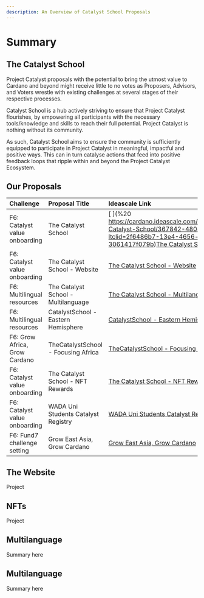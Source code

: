 ```yaml
---
description: An Overview of Catalyst School Proposals
---
```


# Summary

## The Catalyst School

Project Catalyst proposals with the potential to bring the utmost value to Cardano and beyond might receive little to no votes as Proposers, Advisors, and Voters wrestle with existing challenges at several stages of their respective processes. 

Catalyst School is a hub actively striving to ensure that Project Catalyst flourishes, by empowering all participants with the necessary tools/knowledge and skills to reach their full potential. Project Catalyst is nothing without its community. 

As such, Catalyst School aims to ensure the community is sufficiently equipped to participate in Project Catalyst in meaningful, impactful and positive ways. This can in turn catalyse actions that feed into positive feedback loops that ripple within and beyond the Project Catalyst Ecosystem.

## Our Proposals 

| Challenge | Proposal Title | Ideascale Link |
| :--- | :--- | :--- |
| F6: Catalyst value onboarding | The Catalyst School | [ ](%20	https://cardano.ideascale.com/a/dtd/The-Catalyst-School/367842-48088/?ltclid=2f6486b7-13e4-4656-b119-3061417f079b)[The Catalyst School](https://cardano.ideascale.com/a/dtd/The-Catalyst-School/367842-48088/?ltclid=2f6486b7-13e4-4656-b119-3061417f079b) |
| F6: Catalyst value onboarding  | The Catalyst School - Website | [The Catalyst School - Website](https://cardano.ideascale.com/a/dtd/The-Catalyst-School-Website/368885-48088) |
| F6: Multilingual resources | The Catalyst School - Multilanguage | [The Catalyst School - Multilanguage](https://cardano.ideascale.com/a/dtd/The-Catalyst-School-Multilanguage/368887-48088) |
| F6: Multilingual resources | CatalystSchool - Eastern Hemisphere | [CatalystSchool - Eastern Hemisphere](https://cardano.ideascale.com/a/dtd/CatalystSchool-Eastern-Hemisphere/369845-48088) |
| F6: Grow Africa, Grow Cardano | TheCatalystSchool - Focusing Africa | [TheCatalystSchool - Focusing Africa](https://cardano.ideascale.com/a/dtd/TheCatalystSchool-Focusing-Africa/368891-48088) |
| F6: Catalyst value onboarding | The Catalyst School - NFT Rewards | [The Catalyst School - NFT Rewards](https://cardano.ideascale.com/a/dtd/The-Catalyst-School-NFT-Rewards/368881-48088) |
| F6: Catalyst value onboarding | WADA Uni Students Catalyst Registry | [WADA Uni Students Catalyst Registry](https://cardano.ideascale.com/a/dtd/WADA-Uni-Students-Catalyst-Registry/370220-48088) |
| F6: Fund7 challenge setting | Grow East Asia, Grow Cardano | [Grow East Asia, Grow Cardano](https://cardano.ideascale.com/a/dtd/Grow-East-Asia-Grow-Cardano/367250-48088) |

## The Website

Project

## NFTs

Project

## Multilanguage

Summary here

## Multilanguage

Summary here

